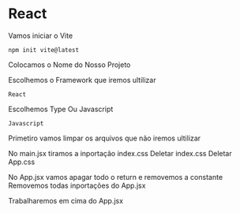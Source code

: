 # React

Vamos iniciar o Vite

    npm init vite@latest

Colocamos o Nome do Nosso Projeto

Escolhemos o Framework que iremos ultilizar

    React

Escolhemos Type Ou Javascript

    Javascript

Primetiro vamos limpar os arquivos que não iremos ultilizar 

No main.jsx tiramos  a inportação index.css
Deletar index.css
Deletar App.css

No App.jsx vamos apagar todo o return e removemos a constante
Removemos todas inportações do App.jsx

Trabalharemos em cima do App.jsx
    